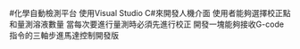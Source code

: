 #化學自動檢測平台
使用Visual Studio C#來開發人機介面
使用者能夠選擇校正點和量測溶液數量
當每次要進行量測時必須先進行校正
開發一塊能夠接收G-code指令的三軸步進馬達控制開發版
